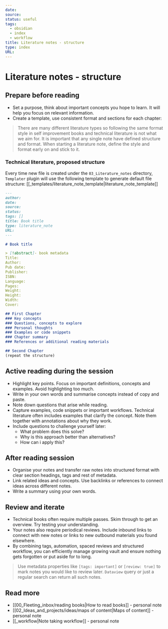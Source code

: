 ```yaml
---
date: 
source: 
status: useful
tags:
  - obsidian
  - index
  - workflow
title: Literature notes - structure
type: index
URL: 
---
```


# Literature notes - structure

## Prepare before reading

- Set a purpose, think about important concepts you hope to learn. It will help you focus on relevant information.
- Create a template, use consistent format and sections for each chapter:

> There are many different literature types so following the same format style in self improvement books and technical literature is not what we aim for. It is important that any single note have defined structure and format. When starting a literature note, define the style and format early on and stick to it.

### Technical literature, proposed structure

Every time new file is created under the `03_Literature_notes` directory, `Templater` plugin will use the following template to generate default file structure: [[_templates/literature_note_template|literature_note_template]]

```md
---
author: 
date: 
source: 
status: 
tags: []
title: Book title
type: literature_note
URL: 
---

# Book title

> [!abstract]- book metadata
Title:
Author:
Pub date:
Publisher:
ISBN:
Language:
Pages:
Weight:
Height:
Width:
Cover:

## First Chapter
### Key concepts
### Questions, concepts to explore
### Personal thoughts
### Examples or code snippets
### Chapter summary
### References or additional reading materials

## Second Chapter
(repeat the structure)
```

## Active reading during the session

- Highlight key points. Focus on important definitions, concepts and examples. Avoid highlighting too much.
- Write in your own words and summarise concepts instead of copy and paste.
- Note down questions that arise while reading.
- Capture examples, code snippets or important workflows. Technical literature often includes examples that clarify the concept. Note them together with annotations about why they work.
- Include questions to challenge yourself later:
  - What problem does this solve?
  - Why is this approach better than alternatives?
  - How can i apply this?

## After reading session

- Organise your notes and transfer raw notes into structured format with clear section headings, tags and rest of metadata.
- Link related ideas and concepts. Use backlinks or references to connect ideas across different notes.
- Write a summary using your own words.

## Review and iterate

- Technical books often require multiple passes. Skim through to get an overview. Try testing your understanding.
- Your notes also require periodical reviews. Include inbound links to connect with new notes or links to new outbound materials you found elsewhere.
- By combining tags, automation, spaced reviews and structured workflow, you can efficiently manage growing vault and ensure nothing gets forgotten or put aside for to long.

> Use metadata properties like `[tags: important]` or `[review: true]` to mark notes you would like to review later. `Dataview` query or just a regular search can return all such notes.

## Read more

- [[00_Fleeting_inbox/reading books|How to read books]] - personal note
- [[02_Ideas_and_projects/ideas/maps of content|Maps of content]] - personal note
- [[_workflow|Note taking workflow]] - personal note
